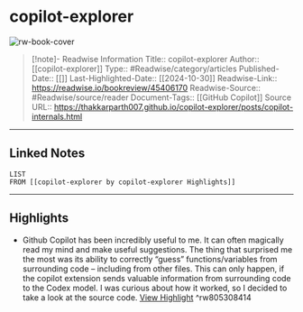 # copilot-explorer

![rw-book-cover](https://readwise-assets.s3.amazonaws.com/static/images/article4.6bc1851654a0.png)
<br>
>[!note]- Readwise Information
>Title:: copilot-explorer
>Author:: [[copilot-explorer]]
>Type:: #Readwise/category/articles
>Published-Date:: [[]]
>Last-Highlighted-Date:: [[2024-10-30]]
>Readwise-Link:: https://readwise.io/bookreview/45406170
>Readwise-Source:: #Readwise/source/reader
>Document-Tags:: [[GitHub Copilot]] 
>Source URL:: https://thakkarparth007.github.io/copilot-explorer/posts/copilot-internals.html
--- 

## Linked Notes
```dataview
LIST
FROM [[copilot-explorer by copilot-explorer Highlights]]
```

---

## Highlights
- Github Copilot has been incredibly useful to me. It can often magically read my mind and make useful suggestions. The thing that surprised me the most was its ability to correctly “guess” functions/variables from surrounding code – including from other files. This can only happen, if the copilot extension sends valuable information from surrounding code to the Codex model. I was curious about how it worked, so I decided to take a look at the source code. [View Highlight](https://readwise.io/open/805308414) ^rw805308414

